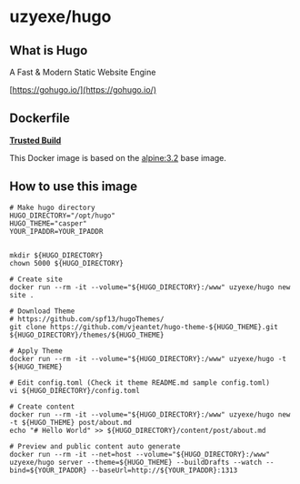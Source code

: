 # uzyexe/hugo

## What is Hugo

A Fast & Modern Static Website Engine

[https://gohugo.io/](https://gohugo.io/)

## Dockerfile

[**Trusted Build**](https://registry.hub.docker.com/u/uzyexe/hugo/)

This Docker image is based on the [alpine:3.2](https://registry.hub.docker.com/_/alpine/) base image.

## How to use this image

```
# Make hugo directory
HUGO_DIRECTORY="/opt/hugo"
HUGO_THEME="casper"
YOUR_IPADDR=YOUR_IPADDR


mkdir ${HUGO_DIRECTORY}
chown 5000 ${HUGO_DIRECTORY}

# Create site
docker run --rm -it --volume="${HUGO_DIRECTORY}:/www" uzyexe/hugo new site .

# Download Theme 
# https://github.com/spf13/hugoThemes/
git clone https://github.com/vjeantet/hugo-theme-${HUGO_THEME}.git ${HUGO_DIRECTORY}/themes/${HUGO_THEME}

# Apply Theme
docker run --rm -it --volume="${HUGO_DIRECTORY}:/www" uzyexe/hugo -t ${HUGO_THEME}

# Edit config.toml (Check it theme README.md sample config.toml) 
vi ${HUGO_DIRECTORY}/config.toml

# Create content
docker run --rm -it --volume="${HUGO_DIRECTORY}:/www" uzyexe/hugo new -t ${HUGO_THEME} post/about.md
echo "# Hello World" >> ${HUGO_DIRECTORY}/content/post/about.md

# Preview and public content auto generate
docker run --rm -it --net=host --volume="${HUGO_DIRECTORY}:/www" uzyexe/hugo server --theme=${HUGO_THEME} --buildDrafts --watch --bind=${YOUR_IPADDR} --baseUrl=http://${YOUR_IPADDR}:1313

```
